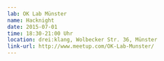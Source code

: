 ```yaml
---
lab: OK Lab Münster
name: Hacknight
date: 2015-07-01
time: 18:30-21:00 Uhr
location: drei:klang, Wolbecker Str. 36, Münster
link-url: http://www.meetup.com/OK-Lab-Munster/
---
```

